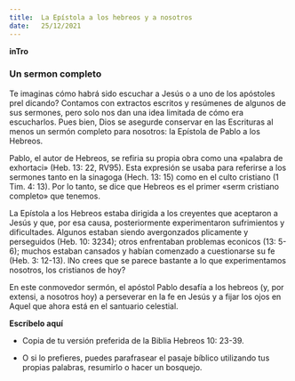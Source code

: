 ```yaml
---
title:  La Epístola a los hebreos y a nosotros
date:   25/12/2021
---
```


**inTro**

### Un sermon completo

Te imaginas cómo habrá sido escuchar a Jesús o a uno de los apóstoles prel dicando? Contamos con extractos escritos y resúmenes de algunos de sus sermones, pero solo nos dan una idea limitada de cómo era escucharlos. Pues bien, Dios se asegurde conservar en las Escrituras al menos un sermón completo para nosotros: la Epístola de Pablo a los Hebreos.

Pablo, el autor de Hebreos, se refiria su propia obra como una «palabra de exhortaci» (Heb. 13: 22, RV95). Esta expresión se usaba para referirse a los sermones tanto en la sinagoga (Hech. 13: 15) como en el culto cristiano (1 Tim. 4: 13). Por lo tanto, se dice que Hebreos es el primer «serm cristiano completo» que tenemos.

La Epístola a los Hebreos estaba dirigida a los creyentes que aceptaron a Jesús y que, por esa causa, posteriormente experimentaron sufrimientos y dificultades. Algunos estaban siendo avergonzados plicamente y perseguidos (Heb. 10: 3234); otros enfrentaban problemas econicos (13: 5-6); muchos estaban cansados y habían comenzado a cuestionarse su fe (Heb. 3: 12-13). lNo crees que se parece bastante a lo que experimentamos nosotros, los cristianos de hoy?

En este conmovedor sermón, el apóstol Pablo desafía a los hebreos (y, por extensi, a nosotros hoy) a perseverar en la fe en Jesús y a fijar los ojos en Aquel que ahora está en el santuario celestial.

**Escríbelo aquí**

- Copia de tu versión preferida de la Biblia Hebreos 10: 23-39.

- O si lo prefieres, puedes parafrasear el pasaje bíblico utilizando tus propias palabras, resumirlo o hacer un bosquejo.
